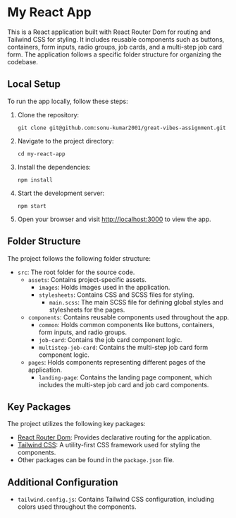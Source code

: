 # My React App

This is a React application built with React Router Dom for routing and Tailwind CSS for styling. It includes reusable components such as buttons, containers, form inputs, radio groups, job cards, and a multi-step job card form. The application follows a specific folder structure for organizing the codebase.

## Local Setup

To run the app locally, follow these steps:

1. Clone the repository:

   ```shell
   git clone git@github.com:sonu-kumar2001/great-vibes-assignment.git
   ```

2. Navigate to the project directory:

   ```shell
   cd my-react-app
   ```

3. Install the dependencies:

   ```shell
   npm install
   ```

4. Start the development server:

   ```shell
   npm start
   ```

5. Open your browser and visit [http://localhost:3000](http://localhost:3000) to view the app.

## Folder Structure

The project follows the following folder structure:

- `src`: The root folder for the source code.
  - `assets`: Contains project-specific assets.
    - `images`: Holds images used in the application.
    - `stylesheets`: Contains CSS and SCSS files for styling.
      - `main.scss`: The main SCSS file for defining global styles and stylesheets for the pages.
  - `components`: Contains reusable components used throughout the app.
    - `common`: Holds common components like buttons, containers, form inputs, and radio groups.
    - `job-card`: Contains the job card component logic.
    - `multistep-job-card`: Contains the multi-step job card form component logic.
  - `pages`: Holds components representing different pages of the application.
    - `landing-page`: Contains the landing page component, which includes the multi-step job card and job card components.

## Key Packages

The project utilizes the following key packages:

- [React Router Dom](https://reactrouter.com/web/guides/quick-start): Provides declarative routing for the application.
- [Tailwind CSS](https://tailwindcss.com/): A utility-first CSS framework used for styling the components.
- Other packages can be found in the `package.json` file.

## Additional Configuration

- `tailwind.config.js`: Contains Tailwind CSS configuration, including colors used throughout the components.
